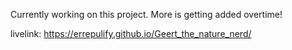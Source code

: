 Currently working on this project.
More is getting added overtime!

livelink: https://errepulify.github.io/Geert_the_nature_nerd/